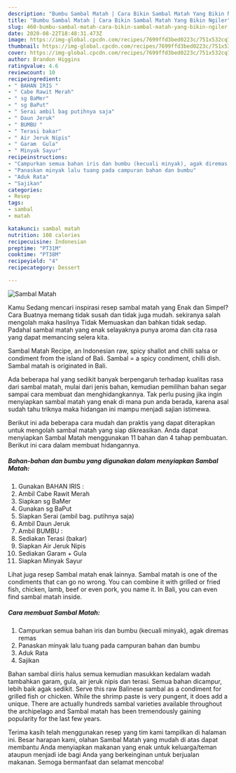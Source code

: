 ```yaml
---
description: "Bumbu Sambal Matah | Cara Bikin Sambal Matah Yang Bikin Ngiler"
title: "Bumbu Sambal Matah | Cara Bikin Sambal Matah Yang Bikin Ngiler"
slug: 460-bumbu-sambal-matah-cara-bikin-sambal-matah-yang-bikin-ngiler
date: 2020-08-22T18:48:31.473Z
image: https://img-global.cpcdn.com/recipes/7699ffd3bed0223c/751x532cq70/sambal-matah-foto-resep-utama.jpg
thumbnail: https://img-global.cpcdn.com/recipes/7699ffd3bed0223c/751x532cq70/sambal-matah-foto-resep-utama.jpg
cover: https://img-global.cpcdn.com/recipes/7699ffd3bed0223c/751x532cq70/sambal-matah-foto-resep-utama.jpg
author: Brandon Higgins
ratingvalue: 4.6
reviewcount: 10
recipeingredient:
- " BAHAN IRIS "
- " Cabe Rawit Merah"
- " sg BaMer"
- " sg BaPut"
- " Serai ambil bag putihnya saja"
- " Daun Jeruk"
- " BUMBU "
- " Terasi bakar"
- " Air Jeruk Nipis"
- " Garam  Gula"
- " Minyak Sayur"
recipeinstructions:
- "Campurkan semua bahan iris dan bumbu (kecuali minyak), agak diremas remas"
- "Panaskan minyak lalu tuang pada campuran bahan dan bumbu"
- "Aduk Rata"
- "Sajikan"
categories:
- Resep
tags:
- sambal
- matah

katakunci: sambal matah 
nutrition: 108 calories
recipecuisine: Indonesian
preptime: "PT31M"
cooktime: "PT38M"
recipeyield: "4"
recipecategory: Dessert

---
```



![Sambal Matah](https://img-global.cpcdn.com/recipes/7699ffd3bed0223c/751x532cq70/sambal-matah-foto-resep-utama.jpg)

Kamu Sedang mencari inspirasi resep sambal matah yang Enak dan Simpel? Cara Buatnya memang tidak susah dan tidak juga mudah. sekiranya salah mengolah maka hasilnya Tidak Memuaskan dan bahkan tidak sedap. Padahal sambal matah yang enak selayaknya punya aroma dan cita rasa yang dapat memancing selera kita.

Sambal Matah Recipe, an Indonesian raw, spicy shallot and chilli salsa or condiment from the island of Bali. Sambal = a spicy condiment, chilli dish. Sambal matah is originated in Bali.

Ada beberapa hal yang sedikit banyak berpengaruh terhadap kualitas rasa dari sambal matah, mulai dari jenis bahan, kemudian pemilihan bahan segar sampai cara membuat dan menghidangkannya. Tak perlu pusing jika ingin menyiapkan sambal matah yang enak di mana pun anda berada, karena asal sudah tahu triknya maka hidangan ini mampu menjadi sajian istimewa.


Berikut ini ada beberapa cara mudah dan praktis yang dapat diterapkan untuk mengolah sambal matah yang siap dikreasikan. Anda dapat menyiapkan Sambal Matah menggunakan 11 bahan dan 4 tahap pembuatan. Berikut ini cara dalam membuat hidangannya.

<!--inarticleads1-->

##### Bahan-bahan dan bumbu yang digunakan dalam menyiapkan Sambal Matah:

1. Gunakan  BAHAN IRIS :
1. Ambil  Cabe Rawit Merah
1. Siapkan  sg BaMer
1. Gunakan  sg BaPut
1. Siapkan  Serai (ambil bag. putihnya saja)
1. Ambil  Daun Jeruk
1. Ambil  BUMBU :
1. Sediakan  Terasi (bakar)
1. Siapkan  Air Jeruk Nipis
1. Sediakan  Garam + Gula
1. Siapkan  Minyak Sayur


Lihat juga resep Sambal matah enak lainnya. Sambal matah is one of the condiments that can go no wrong. You can combine it with grilled or fried fish, chicken, lamb, beef or even pork, you name it. In Bali, you can even find sambal matah inside. 

<!--inarticleads2-->

##### Cara membuat Sambal Matah:

1. Campurkan semua bahan iris dan bumbu (kecuali minyak), agak diremas remas
1. Panaskan minyak lalu tuang pada campuran bahan dan bumbu
1. Aduk Rata
1. Sajikan


Bahan sambal diiris halus semua kemudian masukkan kedalam wadah tambahkan garam, gula, air jeruk nipis dan terasi. Semua bahan dicampur, lebih baik agak sedikit. Serve this raw Balinese sambal as a condiment for grilled fish or chicken. While the shrimp paste is very pungent, it does add a unique. There are actually hundreds sambal varieties available throughout the archipelago and Sambal matah has been tremendously gaining popularity for the last few years. 

Terima kasih telah menggunakan resep yang tim kami tampilkan di halaman ini. Besar harapan kami, olahan Sambal Matah yang mudah di atas dapat membantu Anda menyiapkan makanan yang enak untuk keluarga/teman ataupun menjadi ide bagi Anda yang berkeinginan untuk berjualan makanan. Semoga bermanfaat dan selamat mencoba!
